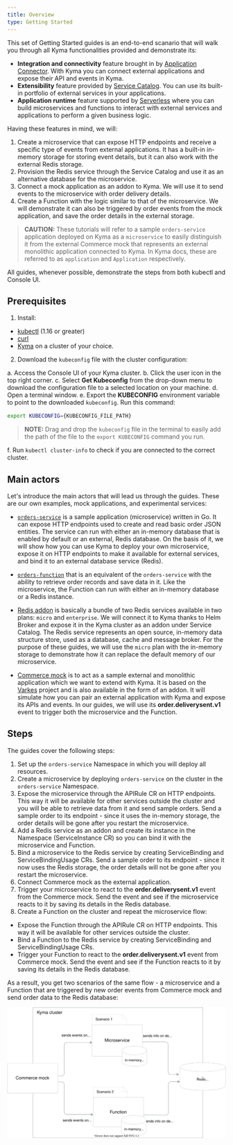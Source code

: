 ```yaml
---
title: Overview
type: Getting Started
---
```


This set of Getting Started guides is an end-to-end scanario that will walk you through all Kyma functionalities provided and demonstrate its:
- **Integration and connectivity** feature brought in by [Application Connector](https://kyma-project.io/docs/components/application-connector/). With Kyma you can connect external applications and expose their API and events in Kyma.
- **Extensibility** feature provided by [Service Catalog](https://kyma-project.io/docs/components/service-catalog/). You can use its built-in portfolio of external services in your applications.
- **Application runtime** feature supported by [Serverless](https://kyma-project.io/docs/components/serverless/) where you can build microservices and functions to interact with external services and applications to perform a given business logic.

Having these features in mind, we will:

1. Create a microservice that can expose HTTP endpoints and receive a specific type of events from external applications. It has a built-in in-memory storage for storing event details, but it can also work with the external Redis storage.
2. Provision the Redis service through the Service Catalog and use it as an alternative database for the microservice.
3. Connect a mock application as an addon to Kyma. We will use it to send events to the microservice with order delivery details.
4. Create a Function with the logic similar to that of the microservice. We will demonstrate it can also be triggered by order events from the mock application, and save the order details in the external storage.

> **CAUTION:** These tutorials will refer to a sample `orders-service` application deployed on Kyma as a `microservice` to easily distinguish it from the external Commerce mock that represents an external monolithic application connected to Kyma. In Kyma docs, these are referred to as `application` and `Application` respectively.

All guides, whenever possible, demonstrate the steps from both kubectl and Console UI.

## Prerequisites

1. Install:

- [kubectl](https://kubernetes.io/docs/tasks/tools/install-kubectl/) (1.16 or greater)
- [curl](https://github.com/curl/curl)
- [Kyma](https://kyma-project.io/docs/#installation-install-kyma-on-a-cluster]) on a cluster of your choice.

2. Download the `kubeconfig` file with the cluster configuration:

a. Access the Console UI of your Kyma cluster.
b. Click the user icon in the top right corner.
c. Select **Get Kubeconfig** from the drop-down menu to download the configuration file to a selected location on your machine.
d. Open a terminal window.
e. Export the **KUBECONFIG** environment variable to point to the downloaded `kubeconfig`. Run this command:

   ```bash
   export KUBECONFIG={KUBECONFIG_FILE_PATH}
   ```

   >**NOTE:** Drag and drop the `kubeconfig` file in the terminal to easily add the path of the file to the `export KUBECONFIG` command you run.

f. Run `kubectl cluster-info` to check if you are connected to the correct cluster.

<!-- Once the updates Security component in docs is merged, move the above Kubeconfig steps there (existing doc: https://kyma-project.io/docs/components/security/#details-iam-kubeconfig-service-get-the-kubeconfig-file-and-configure-the-cli) and only link to these steps here. -->

## Main actors

Let's introduce the main actors that will lead us through the guides. These are our own examples, mock applications, and experimental services:

- [`orders-service`](https://github.com/kazydek/examples/tree/master/orders-service) is a sample application (microservice) written in Go. It can expose HTTP endpoints used to create and read basic order JSON entities. The service can run with either an in-memory database that is enabled by default or an external, Redis database. On the basis of it, we will show how you can use Kyma to deploy your own microservice, expose it on HTTP endpoints to make it available for external services, and bind it to an external database service (Redis).

- [`orders-function`](https://github.com/kyma-project/examples/blob/order-service/orders-service/deployment/function.yaml) that is an equivalent of the `orders-service` with the ability to retrieve order records and save data in it. Like the microservice, the Function can run with either an in-memory database or a Redis instance.

- [Redis addon](https://github.com/kyma-project/addons/tree/master/addons/redis-0.0.3) is basically a bundle of two Redis services available in two plans: `micro` and `enterprise`. We will connect it to Kyma thanks to Helm Broker and expose it in the Kyma cluster as an addon under Service Catalog. The Redis service represents an open source, in-memory data structure store, used as a database, cache and message broker. For the purpose of these guides, we will use the `micro` plan with the in-memory storage to demonstrate how it can replace the default memory of our microservice.

- [Commerce mock](https://github.com/SAP-samples/xf-addons/tree/master/addons/commerce-mock-0.1.0) is to act as a sample external and monolithic application which we want to extend with Kyma. It is based on the [Varkes](https://github.com/kyma-incubator/varkes) project and is also available in the form of an addon. It will simulate how you can pair an external application with Kyma and expose its APIs and events. In our guides, we will use its **order.deliverysent.v1** event to trigger both the microservice and the Function.

## Steps

The guides cover the following steps:

1. Set up the `orders-service` Namespace in which you will deploy all resources.
2. Create a microservice by deploying `orders-service` on the cluster in the `orders-service` Namespace.
3. Expose the microservice through the APIRule CR on HTTP endpoints. This way it will be available for other services outside the cluster and you will be able to retrieve data from it and send sample orders. Send a sample order to its endpoint - since it uses the in-memory storage, the order details will be gone after you restart the microservice.
4. Add a Redis service as an addon and create its instance in the Namespace (ServiceInstance CR) so you can bind it with the microservice and Function.
5. Bind a microservice to the Redis service by creating ServiceBinding and ServiceBindingUsage CRs. Send a sample order to its endpoint - since it now uses the Redis storage, the order details will not be gone after you restart the microservice.
6. Connect Commerce mock as the external application.
7. Trigger your microservice to react to the **order.deliverysent.v1** event from the Commerce mock. Send the event and see if the microservice reacts to it by saving its details in the Redis database.
8. Create a Function on the cluster and repeat the microservice flow:
- Expose the Function through the APIRule CR on HTTP endpoints. This way it will be available for other services outside the cluster.
- Bind a Function to the Redis service by creating ServiceBinding and ServiceBindingUsage CRs.
- Trigger your Function to react to the **order.deliverysent.v1** event from Commerce mock. Send the event and see if the Function reacts to it by saving its details in the Redis database.

As a result, you get two scenarios of the same flow - a microservice and a Function that are triggered by new order events from Commerce mock and send order data to the Redis database:

![Order flow](./assets/order-flow.svg)
